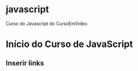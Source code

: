 # javascript
 Curso do Javascript do CursoEmVideo

 <h1>Início do Curso de JavaScript</h1>
 <h2>Inserir links</h2>

